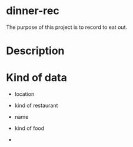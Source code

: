 # dinner-rec
The purpose of this project is to record to eat out.
# Description


# Kind of data
- location

- kind of restaurant

- name

- kind of food

- 
